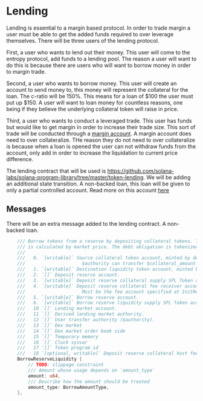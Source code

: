 # Lending

Lending is essential to a margin based protocol. In order to trade margin a user must be able to get the added funds required to over leverage themselves.
There will be three users of the lending protocol.

First, a user who wants to lend out their money. This user will come to the entropy protocol, add funds to a lending pool. The reason a user will want to do this is because there are users who will want to borrow money in order to margin trade.

Second, a user who wants to borrow money. This user will create an account to send money to, this money will represent the collateral for the loan. The c-ratio will be 150%. This means for a loan of $100 the user must put up $150. A user will want to loan money for countless reasons, one being if they believe the underlying collateral token will raise in price.

Third, a user who wants to conduct a leveraged trade. This user has funds but would like to get margin in order to increase their trade size. This sort of trade will be conducted through a [margin account](./margin.md). A margin account does need to over collateralize. THe reason they do not need to over collateralize is because when a loan is opened the user can not withdraw funds from the account, only add in order to increase the liquidation to current price difference.

The lending contract that will be used is https://github.com/solana-labs/solana-program-library/tree/master/token-lending. We will be adding an additional state transition. A non-backed loan, this loan will be given to only a partial controlled account. Read more on this account [here](./margin.md)

## Messages

There will be an extra message added to the lending contract. A non-backed loan. 

```rust
    /// Borrow tokens from a reserve by depositing collateral tokens. The number of borrowed tokens
    /// is calculated by market price. The debt obligation is tokenized.
    ///
    ///   0. `[writable]` Source collateral token account, minted by deposit reserve collateral mint,
    ///                     $authority can transfer $collateral_amount
    ///   1. `[writable]` Destination liquidity token account, minted by borrow reserve liquidity mint
    ///   2. `[]` Deposit reserve account.
    ///   3. `[writable]` Deposit reserve collateral supply SPL Token account
    ///   4. `[writable]` Deposit reserve collateral fee receiver account.
    ///                     Must be the fee account specified at InitReserve.
    ///   5. `[writable]` Borrow reserve account.
    ///   6. `[writable]` Borrow reserve liquidity supply SPL Token account
    ///   10 `[]` Lending market account.
    ///   11 `[]` Derived lending market authority.
    ///   12 `[]` User transfer authority ($authority).
    ///   13 `[]` Dex market
    ///   14 `[]` Dex market order book side
    ///   15 `[]` Temporary memory
    ///   16 `[]` Clock sysvar
    ///   17 '[]` Token program id
    ///   18 `[optional, writable]` Deposit reserve collateral host fee receiver account.
    BorrowReserveLiquidity {
        // TODO: slippage constraint
        /// Amount whose usage depends on `amount_type`
        amount: u64,
        /// Describe how the amount should be treated
        amount_type: BorrowAmountType,
    },
  ```
